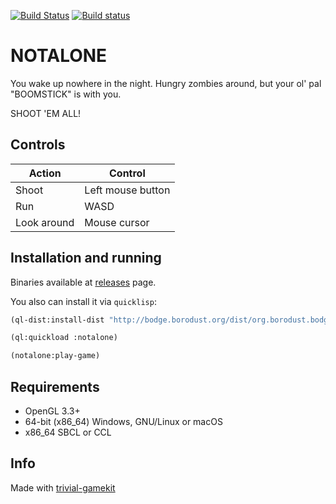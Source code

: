 [![Build Status](https://travis-ci.org/borodust/notalone.svg?branch=v1.0.4)](https://travis-ci.org/borodust/notalone) [![Build status](https://ci.appveyor.com/api/projects/status/yaef8j6v3a9aqr85?svg=true)](https://ci.appveyor.com/project/borodust/notalone)

# NOTALONE

You wake up nowhere in the night. Hungry zombies around, but your ol' pal "BOOMSTICK" is with you.

SHOOT 'EM ALL!


## Controls
| Action  | Control |
|---------|---------|
| Shoot | Left mouse button |
| Run | WASD |
| Look around | Mouse cursor |

## Installation and running

Binaries available at [releases](https://github.com/borodust/notalone/releases) page.

You also can install it via `quicklisp`:

```lisp
(ql-dist:install-dist "http://bodge.borodust.org/dist/org.borodust.bodge.txt")

(ql:quickload :notalone)

(notalone:play-game)
```

## Requirements

* OpenGL 3.3+
* 64-bit (x86_64) Windows, GNU/Linux or macOS
* x86_64 SBCL or CCL


## Info

Made with [trivial-gamekit](https://github.com/borodust/trivial-gamekit)
